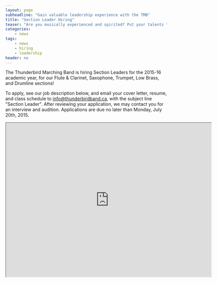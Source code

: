 ```yaml
---
layout: page
subheadline: "Gain valuable leadership experience with the TMB"
title: "Section Leader Hiring"
teaser: "Are you musically experienced and spirited? Put your talents to use as a TMB section leader!"
categories:
    - news
tags:
    - news
    - hiring
    - leadership
header: no
---
```

The Thunderbird Marching Band is hiring Section Leaders for the 2015-16 academic year, for our Flute & Clarinet, Saxophone, Trumpet, Low Brass, and Drumline sections!

To apply, see our job description below, and email your cover letter, resume, and class schedule to <info@thunderbirdband.ca>, with the subject line "Section Leader". After reviewing your application, we may contact you for an interview and audition. Applications are due no later than Monday, July 20th, 2015.

<iframe src="https://drive.google.com/file/d/0B4Z77CGAn9uUelpDcjZfTk05ZUk/preview" width="640" height="480"></iframe>
